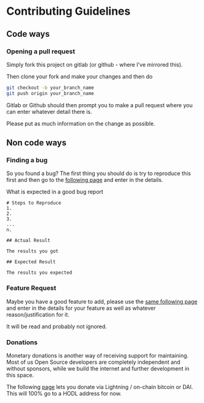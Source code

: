 # Contributing Guidelines

## Code ways

### Opening a pull request

Simply fork this project on gitlab (or github - where I've mirrored this).

Then clone your fork and make your changes and then do

```bash
git checkout -b your_branch_name
git push origin your_branch_name
```

Gitlab or Github should then prompt you to make a pull request where you
can enter whatever detail there is.

Please put as much information on the change as possible.

## Non code ways

### Finding a bug 

So you found a bug? The first thing you should do is try to reproduce this first
and then go to the [following page](https://gitlab.com/nolim1t/docker-clightning/-/issues/new) and enter in the details.

What is expected in a good bug report

```
# Steps to Reproduce
1.
2.
3.
...
n.

## Actual Result

The results you got

## Expected Result

The results you expected
```

### Feature Request

Maybe you have a good feature to add, please use the [same following page](https://gitlab.com/nolim1t/docker-clightning/-/issues/new) and enter in
the details for your feature as well as whatever reason/justification for it.

It will be read and probably not ignored.

### Donations

Monetary donations is another way of receiving support for maintaining. Most of us Open Source developers are completely independent and without sponsors, while we build the internet and further development in this space.

The following [page](https://nolim1t.co/tips/) lets you donate via Lightning / on-chain bitcoin or DAI. This will 100% go to a HODL address for now.


